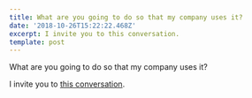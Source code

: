 ```yaml
---
title: What are you going to do so that my company uses it?
date: '2018-10-26T15:22:22.468Z'
excerpt: I invite you to this conversation.
template: post
---
```

What are you going to do so that my company uses it?

I invite you to [this conversation](https://medium.com/@JulianDumitrasc/i-want-such-a-card-dc9f3e4335e).
